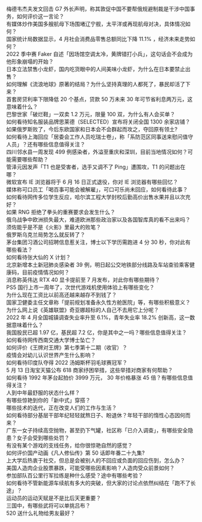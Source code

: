 梅德韦杰夫发文回击 G7 外长声明，称其敦促中国不要帮俄规避制裁是干涉中国事务，如何评价这一言论？  
有媒体炒作美国多艘航母下场围堵辽宁舰，太平洋或再现航母对决，具体情况如何？  
国家统计局数据显示，4 月社会消费品零售总额同比下降 11.1% ，经济未来走势如何？  
2022 季中赛 Faker 自述「因场馆空调太冷，黄牌错打小兵」，这句话会不会成为他形象崩塌的开始？  
日本立法禁售小龙虾，国内吃货眼中的人间美味小龙虾，为什么在日本要禁止出售？  
如何理解《流浪地球》原著的结局？为什么坚持真理的人都死了，暴民却活了下来？  
首套房贷利率下限降低 20 个基点，贷款 50 万未来 30 年可节省利息两万元，这意味着什么？  
巴黎世家「破烂鞋」一双卖 1.2 万元，限量 100 双，为什么有人会买单？  
如何看待知名服装品牌思莱德（SELECTED）宣布将关闭全国 1300 余家店铺？  
如果俄罗斯败了，今后东欧国家和日本会不会群起而攻之，夺回原有领土?  
如何看待上海回应「居委会工作人员吃瑞士卷」，称「系防范区同事送来慰问值守人员」？还有哪些信息值得关注？  
四川邻水县一周发现 499 例感染者，外溢至重庆和深圳，目前当地情况如何？可能需要哪些帮助？  
管泽元因发声「T1 也是受害者，选手又调不了 Ping」遭围攻，T1 的问题出在哪？  
微软宣布 IE 浏览器将于 6 月 16 日正式退役，你对 IE 浏览器有哪些回忆？  
媒体称可口员工「喝百事可能会被解雇」，可口可乐尚未回应，如何看待此事？  
如何看待网传多位学生反应，哈尔滨工程大学封校后勤高价出售水果并且以次充好？  
如果 RNG 拒绝了拳头的重赛要求会发生什么？  
俄乌战争中欧洲损失最大，难道欧洲那些政治家以及各国智库真的看不出来吗？  
须佐能乎是不是《火影》里最大的败笔？  
俄罗斯乌克兰局势怎么就反转了？  
茅台集团习酒公司招聘信息惹关注，博士以下学历需跑进 4 分 30 秒，你对此有哪些看法？  
如何看待张大仙的 X 计划？  
北京新增本土新冠肺炎感染者 39 例，明日起公交地铁部分线路及车站查验乘客健康码，目前疫情情况如何？  
消息称英伟达 RTX 40 显卡提前至 7 月发布，对此你有哪些期待？  
PS5 国行上市一周年了，次世代游戏机使用体验上有哪些变化？  
为什么现在工资比以前高还越来越存不到钱了？  
国家卫健委主任文章称「提前规划准备永久性方舱医院」等，有哪些积极意义？  
为什么网上说《英雄联盟》奇亚娜超标的人自己不去用它上分呢？  
2022 年 4 月全国城镇调查失业率升至 6.1%，青年失业率 18.2% 创新高，这一数据意味着什么？  
我国股民已超 1.97  亿，基民超 7.2 亿，你是其中之一吗？哪些信息值得关注？  
如何看待网传西南交通大学博士坠亡？  
如何评价《王牌对王牌》第七季第十二期（收官）？  
疫情会对幼儿认识世界产生什么影响？  
如何看待印度队夺得 2022 汤姆斯杯羽毛球赛冠军？  
5 月 13 日淘宝天猫公布 618 商家纾困举措，这些举措对商家有何帮助？  
如何看待 1992 年茅台起拍价 3999 万元， 30 年价格暴涨 45 倍？有哪些信息值得关注？  
人到中年最舒服的状态什么样？  
有哪些惊艳到你的「新中式」穿搭？  
哪些技术的迭代，正在改变人们的工作与生活？  
如何看待部分基层干部年纪轻轻就熬日子、盼退休？年轻干部的惰性心态因何而来？  
广东一女子持续高空抛物，甚至扔下气罐，社区称「已介入调查」，有哪些安全隐患？女子会受到哪些处罚？  
有没有某个游戏的支线任务，给你很惊艳自然的感觉？  
如何评价国产动画《凡人修仙传》第 50 话即年番二十九集?  
上大学后热衷于社交，但总是会被别人的不回应或负面的回应伤到，怎么办？  
美国人造肉企业股票暴跌，可能受哪些因素影响？人造肉受众前景如何？  
参加部队百公里行军拉练是种什么感受？途中有哪些考验？  
如何看待不管新能源车续航有多大的突破，但大家的讨论点依然纠结在「跑不了长途」？  
运动员的运动天赋是不是比后天更重要？  
三国中，有哪些武将可以单挑吕布？  
520 送什么礼物给男友最好？  
